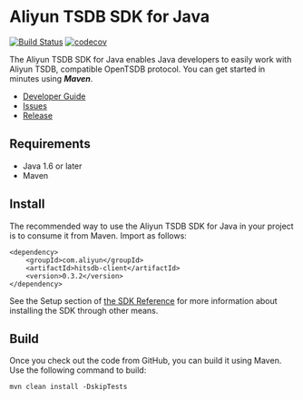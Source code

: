 
# Aliyun TSDB SDK for Java

[![Build Status](https://travis-ci.com/aliyun/aliyun-tsdb-java-sdk.svg?branch=master)](https://travis-ci.com/github/aliyun/aliyun-tsdb-java-sdk)
[![codecov](https://codecov.io/gh/aliyun/aliyun-tsdb-java-sdk/branch/master/graph/badge.svg?token=EOGQWWFDDT)](https://codecov.io/gh/aliyun/aliyun-tsdb-java-sdk)

The Aliyun TSDB SDK for Java enables Java developers to easily work with Aliyun TSDB, compatible OpenTSDB protocol. You can get started in minutes using ***Maven***. 

- [Developer Guide](https://help.aliyun.com/document_detail/61634.html)
- [Issues](https://github.com/aliyun/aliyun-tsdb-java-sdk/issues)
- [Release](https://github.com/aliyun/aliyun-tsdb-java-sdk/releases)

## Requirements

- Java 1.6 or later
- Maven

## Install

The recommended way to use the Aliyun TSDB SDK for Java in your project is to consume it from Maven. Import as follows:

```
<dependency>
    <groupId>com.aliyun</groupId>
    <artifactId>hitsdb-client</artifactId>
    <version>0.3.2</version>
</dependency>
```

See the Setup section of [the SDK Reference](https://help.aliyun.com/document_detail/61634.html) for more information about installing the SDK through other means.


## Build

Once you check out the code from GitHub, you can build it using Maven. Use the following command to build:

```
mvn clean install -DskipTests
```


